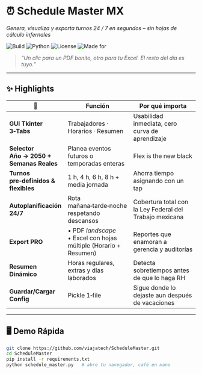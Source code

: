 # ⏰ Schedule Master MX  
_Genera, visualiza y exporta turnos 24 / 7 en segundos – sin hojas de cálculo infernales_

![Build](https://img.shields.io/badge/build-passing-brightgreen)
![Python](https://img.shields.io/badge/python-3.8%2B-blue)
![License](https://img.shields.io/badge/license-Apache%202.0-orange)
![Made for](https://img.shields.io/badge/made%20for-NOM--030--STPS‑MX-red)

> _“Un clic para un PDF bonito, otro para tu Excel. El resto del día es tuyo.”_

---

## ✨ Highlights
| 🚀 | **Función** | **Por qué importa** |
|---|---|---|
| **GUI Tkinter 3‑Tabs** | Trabajadores · Horarios · Resumen | Usabilidad inmediata, cero curva de aprendizaje |
| **Selector Año → 2050 + Semanas Reales** | Planea eventos futuros o temporadas enteras | Flex is the new black |
| **Turnos pre‑definidos & flexibles** | 1 h, 4 h, 6 h, 8 h + media jornada | Ahorra tiempo asignando con un tap |
| **Autoplanificación 24/7** | Rota mañana‑tarde‑noche respetando descansos | Cobertura total con la Ley Federal del Trabajo mexicana |
| **Export PRO** | • PDF _landscape_ <br>• Excel con hojas múltiple (Horario + Resumen) | Reportes que enamoran a gerencia y auditorías |
| **Resumen Dinámico** | Horas regulares, extras y días laborados | Detecta sobretiempos antes de que lo haga RH |
| **Guardar/Cargar Config** | Pickle 1‑file | Sigue donde lo dejaste aun después de vacaciones |

---

## 🖥️ Demo Rápida
```bash
git clone https://github.com/viajatech/ScheduleMaster.git
cd ScheduleMaster
pip install -r requirements.txt
python schedule_master.py   # abre tu navegador, café en mano
